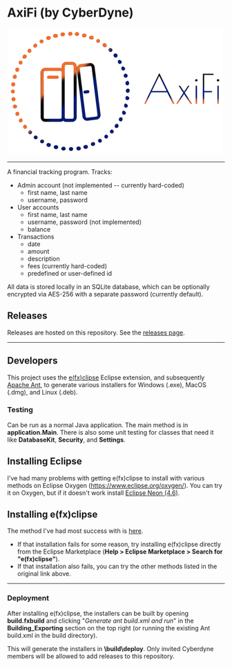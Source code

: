 # AxiFi (by CyberDyne)

<kbd><img src="src/resources/axifi-logo_small.png?raw=true" alt="AxiFi Logo: dotted circle with books next to 'AxiFi'"/></kbd>

___
A financial tracking program. Tracks:
- Admin account (not implemented -- currently hard-coded)
    - first name, last name
    - username, password
- User accounts
    - first name, last name
    - username, password (not implemented)
    - balance
- Transactions
    - date
    - amount
    - description
    - fees (currently hard-coded)
    - predefined or user-defined id

All data is stored locally in an SQLite database, which can be optionally encrypted via AES-256 with a separate password (currently default).

## Releases
Releases are hosted on this repository. See the [releases page](https://github.com/mccallum-sgd/AxiFi/releases).

___

## Developers
This project uses the  [e(fx)clipse](https://www.eclipse.org/efxclipse/index.html) Eclipse extension, and subsequently [Apache Ant](https://ant.apache.org/), to generate various installers for Windows (.exe), MacOS (.dmg), and Linux (.deb).

### Testing
Can be run as a normal Java application. The main method is in **application.Main**. There is also some unit testing for classes that need it like **DatabaseKit**, **Security**, and **Settings**.

## Installing Eclipse

I've had many problems with getting e(fx)clipse to install with various methods on Eclipse Oxygen (https://www.eclipse.org/oxygen/). You can try it on Oxygen, but if it doesn't work install [Eclipse Neon (4.6)](http://www.eclipse.org/downloads/packages/release/Neon/3).

## Installing e(fx)clipse

The method I've had most success with is [here](https://www.eclipse.org/efxclipse/install.html#for-the-ambitious). 
- If that installation fails for some reason, try installing e(fx)clipse directly from the Eclipse Marketplace (**Help > Eclipse Marketplace > Search for "e(fx)clipse"**).
- If that installation also fails, you can try the other methods listed in the original link above.
___

### Deployment

After installing e(fx)clipse, the installers can be built by opening **build.fxbuild** and clicking "_Generate ant build.xml and run_" in the **Building_Exporting** section on the top right (or running the existing Ant build.xml in the build directory).

This will generate the installers in **\build\deploy**. Only invited Cyberdyne members will be allowed to add releases to this repository.
